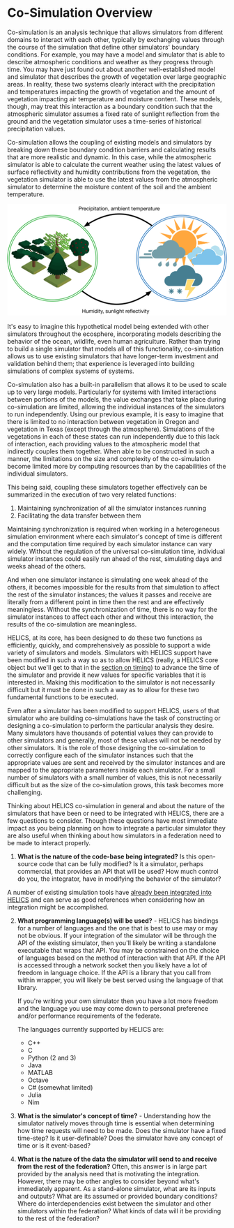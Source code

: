 # Co-Simulation Overview

Co-simulation is an analysis technique that allows simulators from different domains to interact with each other, typically by exchanging values through the course of the simulation that define other simulators' boundary conditions. For example, you may have a model and simulator that is able to describe atmospheric conditions and weather as they progress through time. You may have just found out about another well-established model and simulator that describes the growth of vegetation over large geographic areas. In reality, these two systems clearly interact with the precipitation and temperatures impacting the growth of vegetation and the amount of vegetation impacting air temperature and moisture content. These models, though, may treat this interaction as a boundary condition such that the atmospheric simulator assumes a fixed rate of sunlight reflection from the ground and the vegetation simulator uses a time-series of historical precipitation values.

Co-simulation allows the coupling of existing models and simulators by breaking down these boundary condition barriers and calculating results that are more realistic and dynamic. In this case, while the atmospheric simulator is able to calculate the current weather using the latest values of surface reflectivity and humidity contributions from the vegetation, the vegetation simulator is able to use the latest values from the atmospheric simulator to determine the moisture content of the soil and the ambient temperature.

![Signals sent between domains in a hypothetical co-simulation](../img/atmospheric.png)

It's easy to imagine this hypothetical model being extended with other simulators throughout the ecosphere, incorporating models describing the behavior of the ocean, wildlife, even human agriculture. Rather than trying to build a single simulator that models all of this functionality, co-simulation allows us to use existing simulators that have longer-term investment and validation behind them; that experience is leveraged into building simulations of complex systems of systems.

Co-simulation also has a built-in parallelism that allows it to be used to scale up to very large models. Particularly for systems with limited interactions between portions of the models, the value exchanges that take place during co-simulation are limited, allowing the individual instances of the simulators to run independently. Using our previous example, it is easy to imagine that there is limited to no interaction between vegetation in Oregon and vegetation in Texas (except through the atmosphere). Simulations of the vegetations in each of these states can run independently due to this lack of interaction, each providing values to the atmospheric model that indirectly couples them together. When able to be constructed in such a manner, the limitations on the size and complexity of the co-simulation become limited more by computing resources than by the capabilities of the individual simulators.

This being said, coupling these simulators together effectively can be summarized in the execution of two very related functions:

1. Maintaining synchronization of all the simulator instances running
2. Facilitating the data transfer between them

Maintaining synchronization is required when working in a heterogeneous simulation environment where each simulator's concept of time is different and the computation time required by each simulator instance can vary widely. Without the regulation of the universal co-simulation time, individual simulator instances could easily run ahead of the rest, simulating days and weeks ahead of the others.

And when one simulator instance is simulating one week ahead of the others, it becomes impossible for the results from that simulation to affect the rest of the simulator instances; the values it passes and receive are literally from a different point in time then the rest and are effectively meaningless. Without the synchronization of time, there is no way for the simulator instances to affect each other and without this interaction, the results of the co-simulation are meaningless.

HELICS, at its core, has been designed to do these two functions as efficiently, quickly, and comprehensively as possible to support a wide variety of simulators and models. Simulators with HELICS support have been modified in such a way so as to allow HELICS (really, a HELICS core object but we'll get to that in the [section on timing](./fundamental_topics/timing_configuration.md)) to advance the time of the simulator and provide it new values for specific variables that it is interested in. Making this modification to the simulator is not necessarily difficult but it must be done in such a way as to allow for these two fundamental functions to be executed.

Even after a simulator has been modified to support HELICS, users of that simulator who are building co-simulations have the task of constructing or designing a co-simulation to perform the particular analysis they desire. Many simulators have thousands of potential values they can provide to other simulators and generally, most of these values will not be needed by other simulators. It is the role of those designing the co-simulation to correctly configure each of the simulator instances such that the appropriate values are sent and received by the simulator instances and are mapped to the appropriate parameters inside each simulator. For a small number of simulators with a small number of values, this is not necessarily difficult but as the size of the co-simulation grows, this task becomes more challenging.

Thinking about HELICS co-simulation in general and about the nature of the simulators that have been or need to be integrated with HELICS, there are a few questions to consider. Though these questions have most immediate impact as you being planning on how to integrate a particular simulator they are also useful when thinking about how simulators in a federation need to be made to interact properly.

1. **What is the nature of the code-base being integrated?** Is this open-source code that can be fully modified? Is it a simulator, perhaps commercial, that provides an API that will be used? How much control do you, the integrator, have in modifying the behavior of the simulator?

A number of existing simulation tools have [already been integrated into HELICS](../references/Tools_using_HELICS.md) and can serve as good references when considering how an integration might be accomplished.

2. **What programming language(s) will be used?** - HELICS has bindings for a number of languages and the one that is best to use may or may not be obvious. If your integration of the simulator will be through the API of the existing simulator, then you'll likely be writing a standalone executable that wraps that API. You may be constrained on the choice of languages based on the method of interaction with that API. If the API is accessed through a network socket then you likely have a lot of freedom in language choice. If the API is a library that you call from within wrapper, you will likely be best served using the language of that library.

   If you're writing your own simulator then you have a lot more freedom and the language you use may come down to personal preference and/or performance requirements of the federate.

   The languages currently supported by HELICS are:

   - C++
   - C
   - Python (2 and 3)
   - Java
   - MATLAB
   - Octave
   - C# (somewhat limited)
   - Julia
   - Nim

3. **What is the simulator's concept of time?** - Understanding how the simulator natively moves through time is essential when determining how time requests will need to be made. Does the simulator have a fixed time-step? Is it user-definable? Does the simulator have any concept of time or is it event-based?

4. **What is the nature of the data the simulator will send to and receive from the rest of the federation?** Often, this answer is in large part provided by the analysis need that is motivating the integration. However, there may be other angles to consider beyond what's immediately apparent. As a stand-alone simulator, what are its inputs and outputs? What are its assumed or provided boundary conditions? Where do interdependencies exist between the simulator and other simulators within the federation? What kinds of data will it be providing to the rest of the federation?
